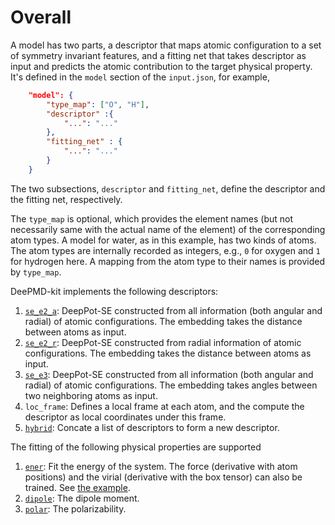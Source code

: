 # Overall

A model has two parts, a descriptor that maps atomic configuration to a set of symmetry invariant features, and a fitting net that takes descriptor as input and predicts the atomic contribution to the target physical property. It's defined in the `model` section of the `input.json`, for example,
```json
    "model": {
        "type_map":	["O", "H"],
        "descriptor" :{
            "...": "..."
        },
        "fitting_net" : {
            "...": "..."
        }
    }
```
The two subsections, `descriptor` and `fitting_net`, define the descriptor and the fitting net, respectively.

The `type_map` is optional, which provides the element names (but not necessarily same with the actual name of the element) of the corresponding atom types. A model for water, as in this example, has two kinds of atoms. The atom types are internally recorded as integers, e.g., `0` for oxygen and `1` for hydrogen here. A mapping from the atom type to their names is provided by `type_map`. 

DeePMD-kit implements the following descriptors:
1. [`se_e2_a`](train-se-e2-a.md): DeepPot-SE constructed from all information (both angular and radial) of atomic configurations. The embedding takes the distance between atoms as input.
2. [`se_e2_r`](train-se-e2-r.md): DeepPot-SE constructed from radial information of atomic configurations. The embedding takes the distance between atoms as input.
3. [`se_e3`](train-se-e3.md): DeepPot-SE constructed from all information (both angular and radial) of atomic configurations. The embedding takes angles between two neighboring atoms as input.
4. `loc_frame`: Defines a local frame at each atom, and the compute the descriptor as local coordinates under this frame.
5. [`hybrid`](train-hybrid.md): Concate a list of descriptors to form a new descriptor.

The fitting of the following physical properties are supported
1. [`ener`](train-energy.md): Fit the energy of the system. The force (derivative with atom positions) and the virial (derivative with the box tensor) can also be trained. See [the example](train-se-e2-a.md#loss).
2. [`dipole`](train-fitting-tensor.md): The dipole moment.
3. [`polar`](train-fitting-tensor.md): The polarizability.
